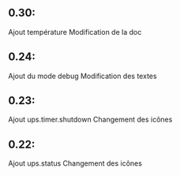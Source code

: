 ## 0.30: ##
Ajout température
Modification de la doc

## 0.24: ##

Ajout du mode debug
Modification des textes
 
## 0.23: ##

Ajout ups.timer.shutdown
Changement des icônes
 
## 0.22: ##
 
Ajout ups.status
Changement des icônes

